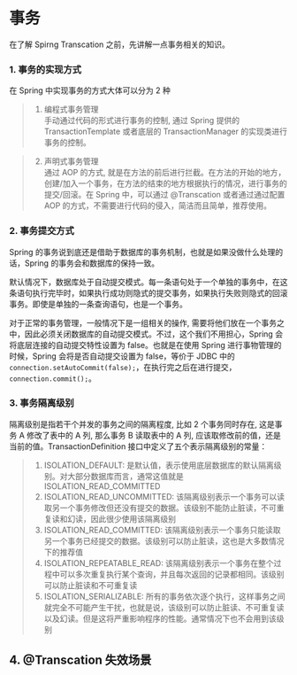 # 事务

在了解 Spirng Transcation 之前，先讲解一点事务相关的知识。

### 1. 事务的实现方式
在 Spring 中实现事务的方式大体可以分为 2 种
>1. 编程式事务管理  
手动通过代码的形式进行事务的控制, 通过 Spring 提供的 TransactionTemplate 或者底层的 TransactionManager 的实现类进行事务的控制。

>2. 声明式事务管理  
通过 AOP 的方式, 就是在方法的前后进行拦截。在方法的开始的地方，创建/加入一个事务，在方法的结束的地方根据执行的情况，进行事务的提交/回滚。在 Spring 中，可以通过 @Transcation 或者通过通过配置 AOP 的方式，不需要进行代码的侵入，简洁而且简单，推荐使用。

### 2. 事务提交方式
Spring 的事务说到底还是借助于数据库的事务机制，也就是如果没做什么处理的话，Spring 的事务会和数据库的保持一致。

默认情况下，数据库处于自动提交模式。每一条语句处于一个单独的事务中，在这条语句执行完毕时，如果执行成功则隐式的提交事务，如果执行失败则隐式的回滚事务。即使是单独的一条查询语句，也是一个事务。

对于正常的事务管理，一般情况下是一组相关的操作, 需要将他们放在一个事务之中，因此必须关闭数据库的自动提交模式。不过，这个我们不用担心，Spring 会将底层连接的自动提交特性设置为 false。也就是在使用 Spring 进行事物管理的时候，Spring 会将是否自动提交设置为 false，等价于 JDBC 中的 `connection.setAutoCommit(false);`，在执行完之后在进行提交，`connection.commit();`。

### 3. 事务隔离级别
隔离级别是指若干个并发的事务之间的隔离程度, 比如 2 个事务同时存在, 这是事务 A 修改了表中的 A 列, 那么事务 B 读取表中的 A 列, 应该取修改前的值，还是当前的值。TransactionDefinition 接口中定义了五个表示隔离级别的常量：
>1. ISOLATION_DEFAULT: 是默认值，表示使用底层数据库的默认隔离级别。对大部分数据库而言，通常这值就是 ISOLATION_READ_COMMITTED
>2. ISOLATION_READ_UNCOMMITTED: 该隔离级别表示一个事务可以读取另一个事务修改但还没有提交的数据。该级别不能防止脏读，不可重复读和幻读，因此很少使用该隔离级别
>3. ISOLATION_READ_COMMITTED: 该隔离级别表示一个事务只能读取另一个事务已经提交的数据。该级别可以防止脏读，这也是大多数情况下的推荐值
>4. ISOLATION_REPEATABLE_READ: 该隔离级别表示一个事务在整个过程中可以多次重复执行某个查询，并且每次返回的记录都相同。该级别可以防止脏读和不可重复读
>5. ISOLATION_SERIALIZABLE: 所有的事务依次逐个执行，这样事务之间就完全不可能产生干扰，也就是说，该级别可以防止脏读、不可重复读以及幻读。但是这将严重影响程序的性能。通常情况下也不会用到该级别

## 4. @Transcation 失效场景








